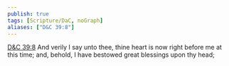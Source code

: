 ```yaml
---
publish: true
tags: [Scripture/DaC, noGraph]
aliases: ["D&C 39:8"]
---
```

[D&C 39:8](https://churchofjesuschrist.org/study/scriptures/dc-testament/dc/39?lang=eng&id=p8#p8) And verily I say unto thee, thine heart is now right before me at this time; and, behold, I have bestowed great blessings upon thy head;
